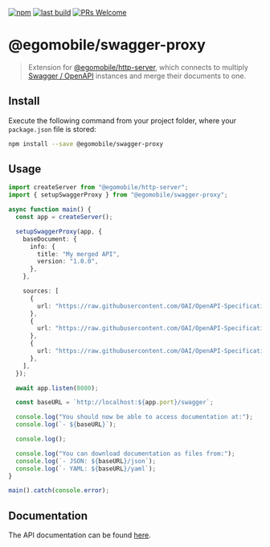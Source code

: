 [![npm](https://img.shields.io/npm/v/@egomobile/swagger-proxy.svg)](https://www.npmjs.com/package/@egomobile/swagger-proxy)
[![last build](https://img.shields.io/github/workflow/status/egomobile/node-swagger-proxy/Publish)](https://github.com/egomobile/node-swagger-proxy/actions?query=workflow%3APublish)
[![PRs Welcome](https://img.shields.io/badge/PRs-welcome-brightgreen.svg?style=flat-square)](https://github.com/egomobile/node-swagger-proxy/pulls)

# @egomobile/swagger-proxy

> Extension for [@egomobile/http-server](https://github.com/egomobile/node-http-server), which connects to multiply [Swagger / OpenAPI](https://swagger.io/docs/specification/about/) instances and merge their documents to one.

## Install

Execute the following command from your project folder, where your
`package.json` file is stored:

```bash
npm install --save @egomobile/swagger-proxy
```

## Usage

```typescript
import createServer from "@egomobile/http-server";
import { setupSwaggerProxy } from "@egomobile/swagger-proxy";

async function main() {
  const app = createServer();

  setupSwaggerProxy(app, {
    baseDocument: {
      info: {
        title: "My merged API",
        version: "1.0.0",
      },
    },

    sources: [
      {
        url: "https://raw.githubusercontent.com/OAI/OpenAPI-Specification/main/examples/v3.0/link-example.json",
      },
      {
        url: "https://raw.githubusercontent.com/OAI/OpenAPI-Specification/main/examples/v3.0/callback-example.yaml",
      },
      {
        url: "https://raw.githubusercontent.com/OAI/OpenAPI-Specification/main/examples/v3.0/petstore.yaml",
      },
    ],
  });

  await app.listen(8080);

  const baseURL = `http://localhost:${app.port}/swagger`;

  console.log("You should now be able to access documentation at:");
  console.log(`- ${baseURL}`);

  console.log();

  console.log("You can download documentation as files from:");
  console.log(`- JSON: ${baseURL}/json`);
  console.log(`- YAML: ${baseURL}/yaml`);
}

main().catch(console.error);
```

## Documentation

The API documentation can be found
[here](https://egomobile.github.io/node-swagger-proxy/).
